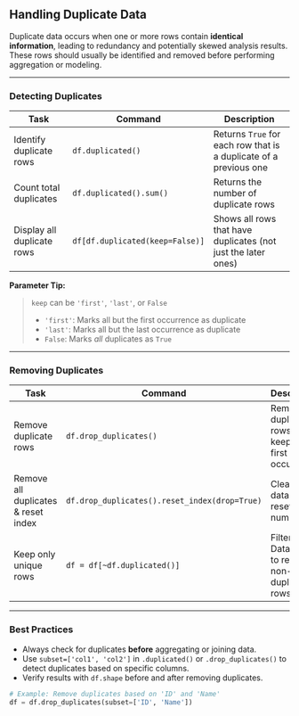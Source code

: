 ## Handling Duplicate Data

Duplicate data occurs when one or more rows contain **identical information**, leading to redundancy and potentially skewed analysis results. These rows should usually be identified and removed before performing aggregation or modeling.

---

### Detecting Duplicates

| Task | Command | Description |
|------|----------|-------------|
| Identify duplicate rows | `df.duplicated()` | Returns `True` for each row that is a duplicate of a previous one |
| Count total duplicates | `df.duplicated().sum()` | Returns the number of duplicate rows |
| Display all duplicate rows | `df[df.duplicated(keep=False)]` | Shows all rows that have duplicates (not just the later ones) |

 **Parameter Tip:**  
> `keep` can be `'first'`, `'last'`, or `False`  
> - `'first'`: Marks all but the first occurrence as duplicate  
> - `'last'`: Marks all but the last occurrence as duplicate  
> - `False`: Marks *all* duplicates as `True`

---

### Removing Duplicates

| Task | Command | Description |
|------|----------|-------------|
| Remove duplicate rows | `df.drop_duplicates()` | Removes duplicate rows, keeping the first occurrence |
| Remove all duplicates & reset index | `df.drop_duplicates().reset_index(drop=True)` | Cleans dataset and resets row numbers |
| Keep only unique rows | `df = df[~df.duplicated()]` | Filters DataFrame to retain non-duplicate rows |

---

### Best Practices

- Always check for duplicates **before** aggregating or joining data.  
- Use `subset=['col1', 'col2']` in `.duplicated()` or `.drop_duplicates()` to detect duplicates based on specific columns.  
- Verify results with `df.shape` before and after removing duplicates.

```python
# Example: Remove duplicates based on 'ID' and 'Name'
df = df.drop_duplicates(subset=['ID', 'Name'])

